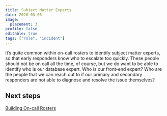 ```yaml
---
title: Subject Matter Experts
date: 2020-03-05
image:
  placement: 3
profile: false
editable: true
tags: ["role", "incident"]
---
```


It’s quite common within on-call rosters to identify subject matter experts, so that early responders know who to escalate too quickly. These people should not be on call all the time, of course, but we do want to be able to identify who is our database expert. Who is our front-end expert? Who are the people that we can reach out to if our primary and secondary responders are not able to diagnose and resolve the issue themselves?

## Next steps

[Building On-call Rosters](/post/building-oncall-rosters)